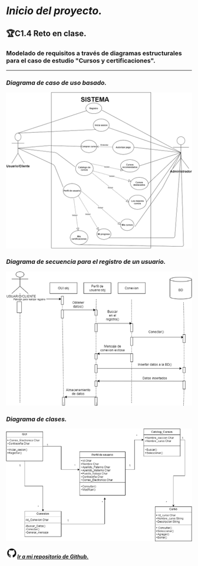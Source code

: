 # ***Inicio del proyecto.*** 
 ## 🏆**C1.4 Reto en clase.** 
### **Modelado de requisitos a través de diagramas estructurales para el caso de estudio "Cursos y certificaciones".** 

---
### ***Diagrama de caso de uso basado.***


![](Images/caso_de_uso.png)
### ***Diagrama de secuencia para el registro de un usuario.***
![](Images/diagrama_secuencia.png)
### ***Diagrama de clases.***
![](Images/diagrama_de_clases.png)



<img src=Images/github1600.png width=30 height=30>[***Ir a mi repositorio de Github.***](https://github.com/DianaHFer/Analisis-avanzado-de-software)

